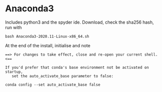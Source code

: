 # Anaconda3

Includes python3 and the spyder ide.
Download, check the sha256 hash, run with 

```
bash Anaconda3-2020.11-Linux-x86_64.sh
```
At the end of the install, initialise and note

```
==> For changes to take effect, close and re-open your current shell. <==

If you'd prefer that conda's base environment not be activated on startup, 
   set the auto_activate_base parameter to false: 

conda config --set auto_activate_base false
```

